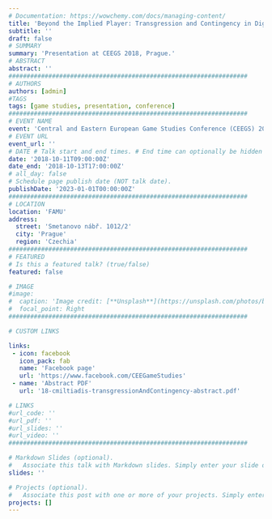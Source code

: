 ```yaml
---
# Documentation: https://wowchemy.com/docs/managing-content/
title: 'Beyond the Implied Player: Transgression and Contingency in Digital Games'
subtitle: ''
draft: false
# SUMMARY
summary: 'Presentation at CEEGS 2018, Prague.'
# ABSTRACT 
abstract: ''
##################################################################
# AUTHORS 
authors: [admin]
#TAGS
tags: [game studies, presentation, conference]
##################################################################
# EVENT NAME 
event: 'Central and Eastern European Game Studies Conference (CEEGS) 2018, "Ludic Expressions"'
# EVENT URL 
event_url: ''
# DATE # Talk start and end times. # End time can optionally be hidden by prefixing the line with `#`.
date: '2018-10-11T09:00:00Z'
date_end: '2018-10-13T17:00:00Z'
# all_day: false
# Schedule page publish date (NOT talk date).
publishDate: '2023-01-01T00:00:00Z'
##################################################################
# LOCATION 
location: 'FAMU'
address:
  street: 'Smetanovo nábř. 1012/2'
  city: 'Prague'
  region: 'Czechia'
##################################################################
# FEATURED
# Is this a featured talk? (true/false)
featured: false

# IMAGE 
#image:
#  caption: 'Image credit: [**Unsplash**](https://unsplash.com/photos/bzdhc5b3Bxs)'
#  focal_point: Right
##################################################################

# CUSTOM LINKS 

links: 
 - icon: facebook
   icon_pack: fab
   name: 'Facebook page'
   url: 'https://www.facebook.com/CEEGameStudies'
 - name: 'Abstract PDF'
   url: '18-cmiltiadis-transgressionAndContingency-abstract.pdf'

# LINKS 
#url_code: ''
#url_pdf: ''
#url_slides: ''
#url_video: ''
##################################################################

# Markdown Slides (optional).
#   Associate this talk with Markdown slides. Simply enter your slide deck's filename without extension. Otherwise, set `slides = ""`.
slides: ''

# Projects (optional).
#   Associate this post with one or more of your projects. Simply enter your project's folder or file name without extension. Otherwise, set `projects = []`.
projects: []
---
```


<!--
abstract 
https://www.researchgate.net/publication/328174581_Beyond_the_Implied_Player_Transgression_and_Contingency_in_Digital_Games

https://gespielt.hypotheses.org/2009

-->